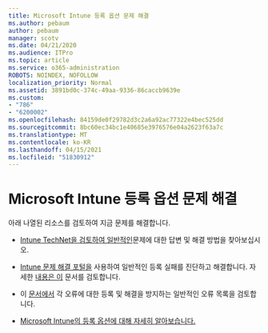 ```yaml
---
title: Microsoft Intune 등록 옵션 문제 해결
ms.author: pebaum
author: pebaum
manager: scotv
ms.date: 04/21/2020
ms.audience: ITPro
ms.topic: article
ms.service: o365-administration
ROBOTS: NOINDEX, NOFOLLOW
localization_priority: Normal
ms.assetid: 3891bd0c-374c-49aa-9336-86caccb9639e
ms.custom:
- "786"
- "6200002"
ms.openlocfilehash: 84159de0f29782d3c2a6a92ac77322e4bec525dd
ms.sourcegitcommit: 8bc60ec34bc1e40685e3976576e04a2623f63a7c
ms.translationtype: MT
ms.contentlocale: ko-KR
ms.lasthandoff: 04/15/2021
ms.locfileid: "51830912"
---
```

# <a name="troubleshoot-issues-with-enrollment-options-microsoft-intune"></a>Microsoft Intune 등록 옵션 문제 해결

아래 나열된 리소스를 검토하여 지금 문제를 해결합니다.
  
- [Intune TechNet을 검토하여 일반적인](https://social.technet.microsoft.com/Forums/home?category=microsoftintune&amp;filter=alltypes&amp;sort=lastpostdesc)문제에 대한 답변 및 해결 방법을 찾아보십시오.

- [Intune 문제 해결 포털을](https://aka.ms/intunetroubleshooting) 사용하여 일반적인 등록 실패를 진단하고 해결합니다. 자세한 [내용은 이](https://docs.microsoft.com/intune/help-desk-operators) 문서를 검토합니다.

- 이 [문서에서](https://docs.microsoft.com/troubleshoot/mem/intune/troubleshoot-device-enrollment-in-intune) 각 오류에 대한 등록 및 해결을 방지하는 일반적인 오류 목록을 검토합니다.

- [Microsoft Intune의 등록 옵션에 대해 자세히 알아보습니다.](https://docs.microsoft.com/intune/enrollment-options)
